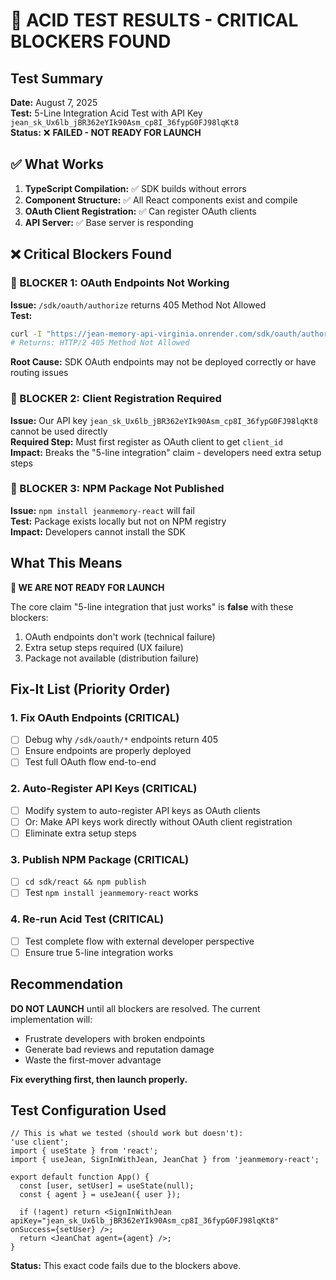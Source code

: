 # 🧪 ACID TEST RESULTS - CRITICAL BLOCKERS FOUND

## Test Summary
**Date:** August 7, 2025  
**Test:** 5-Line Integration Acid Test with API Key `jean_sk_Ux6lb_jBR362eYIk90Asm_cp8I_36fypG0FJ98lqKt8`  
**Status:** ❌ **FAILED - NOT READY FOR LAUNCH**

## ✅ What Works
1. **TypeScript Compilation:** ✅ SDK builds without errors
2. **Component Structure:** ✅ All React components exist and compile
3. **OAuth Client Registration:** ✅ Can register OAuth clients
4. **API Server:** ✅ Base server is responding

## ❌ Critical Blockers Found

### 🔴 BLOCKER 1: OAuth Endpoints Not Working
**Issue:** `/sdk/oauth/authorize` returns 405 Method Not Allowed  
**Test:**
```bash
curl -I "https://jean-memory-api-virginia.onrender.com/sdk/oauth/authorize?client_id=claude-BH7iXE3VqSA&redirect_uri=http://localhost:3000/callback&response_type=code&scope=openid%20profile%20email&code_challenge=test&code_challenge_method=S256&state=test123"
# Returns: HTTP/2 405 Method Not Allowed
```

**Root Cause:** SDK OAuth endpoints may not be deployed correctly or have routing issues

### 🔴 BLOCKER 2: Client Registration Required
**Issue:** Our API key `jean_sk_Ux6lb_jBR362eYIk90Asm_cp8I_36fypG0FJ98lqKt8` cannot be used directly  
**Required Step:** Must first register as OAuth client to get `client_id`  
**Impact:** Breaks the "5-line integration" claim - developers need extra setup steps

### 🔴 BLOCKER 3: NPM Package Not Published
**Issue:** `npm install jeanmemory-react` will fail  
**Test:** Package exists locally but not on NPM registry  
**Impact:** Developers cannot install the SDK

## What This Means

**🚨 WE ARE NOT READY FOR LAUNCH**

The core claim "5-line integration that just works" is **false** with these blockers:

1. OAuth endpoints don't work (technical failure)
2. Extra setup steps required (UX failure)  
3. Package not available (distribution failure)

## Fix-It List (Priority Order)

### 1. Fix OAuth Endpoints (CRITICAL)
- [ ] Debug why `/sdk/oauth/*` endpoints return 405
- [ ] Ensure endpoints are properly deployed
- [ ] Test full OAuth flow end-to-end

### 2. Auto-Register API Keys (CRITICAL)
- [ ] Modify system to auto-register API keys as OAuth clients
- [ ] Or: Make API keys work directly without OAuth client registration
- [ ] Eliminate extra setup steps

### 3. Publish NPM Package (CRITICAL)
- [ ] `cd sdk/react && npm publish`
- [ ] Test `npm install jeanmemory-react` works

### 4. Re-run Acid Test (CRITICAL)
- [ ] Test complete flow with external developer perspective
- [ ] Ensure true 5-line integration works

## Recommendation

**DO NOT LAUNCH** until all blockers are resolved. The current implementation will:
- Frustrate developers with broken endpoints
- Generate bad reviews and reputation damage
- Waste the first-mover advantage

**Fix everything first, then launch properly.**

## Test Configuration Used
```tsx
// This is what we tested (should work but doesn't):
'use client';
import { useState } from 'react';
import { useJean, SignInWithJean, JeanChat } from 'jeanmemory-react';

export default function App() {
  const [user, setUser] = useState(null);
  const { agent } = useJean({ user });
  
  if (!agent) return <SignInWithJean apiKey="jean_sk_Ux6lb_jBR362eYIk90Asm_cp8I_36fypG0FJ98lqKt8" onSuccess={setUser} />;
  return <JeanChat agent={agent} />;
}
```

**Status:** This exact code fails due to the blockers above.